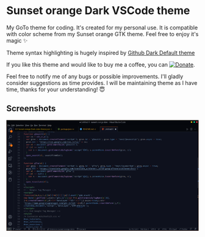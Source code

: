 # Sunset orange Dark VSCode theme

My GoTo theme for coding. It's created for my personal use. It is compatible with color scheme from my Sunset orange GTK theme. Feel free to enjoy it's magic ✨

Theme syntax highlighting is hugely inspired by [Github Dark Default theme](https://marketplace.visualstudio.com/items?itemName=GitHub.github-vscode-theme)

If you like this theme and would like to buy me a coffee, you can [![Donate](https://img.shields.io/badge/PayPal-Donate-ff6a00.svg?style=flat&logo=paypal)](https://www.paypal.com/paypalme/thekomer).

Feel free to notify me of any bugs or possible improvements. I'll gladly consider suggestions as time provides.
I will be maintaining theme as I have time, thanks for your understanding! 😇

## Screenshots

![Window screenshot](https://raw.githubusercontent.com/thekomer/Sunset-orange-VSCode-theme/master/media/Screenshot.png)
